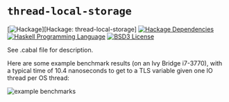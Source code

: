 # `thread-local-storage`
[![Hackage](https://img.shields.io/hackage/v/thread-local-storage.svg)][Hackage: thread-local-storage]
[![Hackage Dependencies](https://img.shields.io/hackage-deps/v/thread-local-storage.svg)](http://packdeps.haskellers.com/reverse/thread-local-storage)
[![Haskell Programming Language](https://img.shields.io/badge/language-Haskell-blue.svg)][Haskell.org]
[![BSD3 License](http://img.shields.io/badge/license-BSD3-brightgreen.svg)][tl;dr Legal: BSD3]

[Hackage: text-show]:
  http://hackage.haskell.org/package/thread-local-storage
  "thread-local-storage package on Hackage"
[Haskell.org]:
  http://www.haskell.org
  "The Haskell Programming Language"
[tl;dr Legal: BSD3]:
  https://tldrlegal.com/license/bsd-3-clause-license-%28revised%29
  "BSD 3-Clause License (Revised)"

See .cabal file for description.

Here are some example benchmark results (on an Ivy Bridge i7-3770), with a typical time of 10.4 nanoseconds to get to a TLS variable given one IO thread per OS thread:

![example benchmarks](https://raw.githubusercontent.com/rrnewton/thread-local-storage/master/bench/example_results.png)
